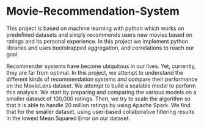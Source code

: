# Movie-Recommendation-System
This project is based on machine learning with python which works on predefined datasets and
simply recommends users new movies based on ratings and its personal experience. In this project
we implement python libraries and uses bootstrapped aggregation, and correlations to reach our
goal.

Recommender systems have become ubiquitous in our lives. Yet, currently, they are far from optimal.
In this project, we attempt to understand the different kinds of recommendation systems and compare
their performance on the MovieLens dataset. We attempt to build a scalable model to perform this
analysis. We start by preparing and comparing the various models on a smaller dataset of 100,000
ratings. Then, we try to scale the algorithm so that it is able to handle 20 million ratings by using
Apache Spark. We find that for the smaller dataset, using user-based collaborative filtering results in
the lowest Mean Squared Error on our dataset.
